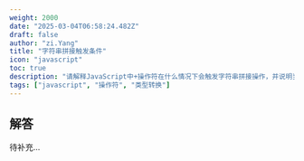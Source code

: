 ```yaml
---
weight: 2000
date: "2025-03-04T06:58:24.482Z"
draft: false
author: "zi.Yang"
title: "字符串拼接触发条件"
icon: "javascript"
toc: true
description: "请解释JavaScript中+操作符在什么情况下会触发字符串拼接操作，并说明当操作数包含对象类型时，其valueOf()和toString()方法的调用顺序如何影响最终结果？"
tags: ["javascript", "操作符", "类型转换"]
---
```


## 解答

待补充...
